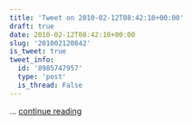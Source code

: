```yaml
---
title: 'Tweet on 2010-02-12T08:42:10+00:00'
draft: true
date: 2010-02-12T08:42:10+00:00
slug: '201002120842'
is_tweet: true
tweet_info:
  id: '8985747957'
  type: 'post'
  is_thread: False
---
```




... [continue reading](https://x.com/sytelus/status/8985747957)
